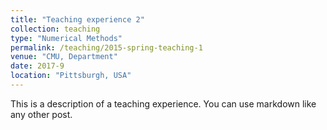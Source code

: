 ```yaml
---
title: "Teaching experience 2"
collection: teaching
type: "Numerical Methods"
permalink: /teaching/2015-spring-teaching-1
venue: "CMU, Department"
date: 2017-9
location: "Pittsburgh, USA"
---
```


This is a description of a teaching experience. You can use markdown like any other post.
